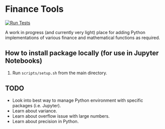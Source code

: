 # Finance Tools
[![Run Tests](https://github.com/ab492/FinanceTools/actions/workflows/run_tests.yml/badge.svg)](https://github.com/ab492/FinanceTools/actions/workflows/run_tests.yml)

A work in progress (and currently very light) place for adding Python implementations of various finance and mathematical functions as required.

## How to install package locally (for use in Jupyter Notebooks)
1. Run `scripts/setup.sh` from the main directory.

## TODO
- Look into best way to manage Python environment with specific packages (i.e. Jupyter).
- Learn about variance.
- Learn about overflow issue with large numbers.
- Learn about precision in Python.
